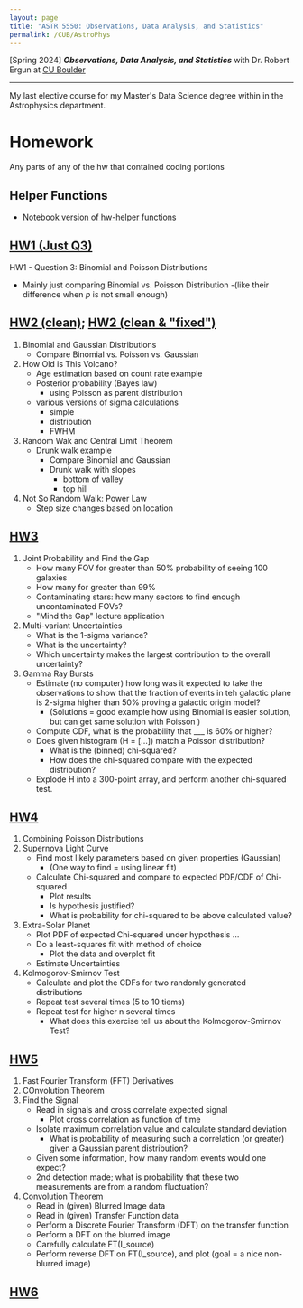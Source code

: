 ```yaml
---
layout: page
title: "ASTR 5550: Observations, Data Analysis, and Statistics"
permalink: /CUB/AstroPhys
---
```


[Spring 2024] ***Observations, Data Analysis, and Statistics*** with Dr. Robert Ergun at [CU Boulder](../../CUB.md)

---

My last elective course for my Master's Data Science degree within in the Astrophysics department.


# Homework

Any parts of any of the hw that contained coding portions

## Helper Functions
- [Notebook version of hw-helper functions](HW/hw_helper_func2.html)

## [HW1 (Just Q3)](HW/hw1/hw1.html)

HW1 - Question 3: Binomial and Poisson Distributions
- Mainly just comparing Binomial vs. Poisson Distribution 
    -(like their difference when *p* is not small enough)

## [HW2 (clean)](HW/hw2/hw2-clean.html); [HW2 (clean & "fixed")](HW/hw2/hw2-clean-fixed.html)

1. Binomial and Gaussian Distributions
    - Compare Binomial vs. Poisson vs. Gaussian
2. How Old is This Volcano?
    - Age estimation based on count rate example
    - Posterior probability (Bayes law)
        - using Poisson as parent distribution
    - various versions of sigma calculations
        - simple
        - distribution
        - FWHM
3. Random Wak and Central Limit Theorem
    - Drunk walk example
        - Compare Binomial and Gaussian
        - Drunk walk with slopes
            - bottom of valley
            - top hill
4. Not So Random Walk: Power Law
    - Step size changes based on location


## [HW3](HW/hw3/hw3.html)

1. Joint Probability and Find the Gap
    - How many FOV for greater than 50% probability of seeing 100 galaxies 
    - How many for greater than 99%
    - Contaminating stars: how many sectors to find enough uncontaminated FOVs?
    - "Mind the Gap" lecture application
2. Multi-variant Uncertainties
    - What is the 1-sigma variance?
    - What is the uncertainty?
    - Which uncertainty makes the largest contribution to the overall uncertainty?
3. Gamma Ray Bursts
    - Estimate (no computer) how long was it expected to take the observations to show that the fraction of events in teh galactic plane is 2-sigma higher than 50% proving a galactic origin model?
        - (Solutions = good example how using Binomial is easier solution, but can get same solution with Poisson )
    - Compute CDF, what is the probability that ___ is 60% or higher?
    - Does given histogram (H = [...]) match a Poisson distribution?
        - What is the (binned) chi-squared?
        - How does the chi-squared compare with the expected distribution?
    - Explode H into a 300-point array, and perform another chi-squared test.

## [HW4](HW/hw4/hw4.html)

1. Combining Poisson Distributions
2. Supernova Light Curve
    - Find most likely parameters based on given properties (Gaussian)
        - (One way to find = using linear fit)
    - Calculate Chi-squared and compare to expected PDF/CDF of Chi-squared
        - Plot results
        - Is hypothesis justified?
        - What is probability for chi-squared to be above calculated value?
3. Extra-Solar Planet
    - Plot PDF of expected Chi-squared under hypothesis ...
    - Do a least-squares fit with method of choice
        - Plot the data and overplot fit
    - Estimate Uncertainties
4. Kolmogorov-Smirnov Test
    - Calculate and plot the CDFs for two randomly generated distributions
    - Repeat test several times (5 to 10 tiems)
    - Repeat test for higher n several times
        - What does this exercise tell us about the Kolmogorov-Smirnov Test?
## [HW5](HW/hw5/hw5.html)

1. Fast Fourier Transform (FFT) Derivatives
2. COnvolution Theorem
3. Find the Signal
    - Read in signals and cross correlate expected signal
        - Plot cross correlation as function of time
    - Isolate maximum correlation value and calculate standard deviation
        - What is probability of measuring such a correlation (or greater) given a Gaussian parent distribution?
    - Given some information, how many random events would one expect?
    - 2nd detection made; what is probability that these two measurements are from a random fluctuation?
4. Convolution Theorem
    - Read in (given) Blurred Image data
    - Read in (given) Transfer Function data
    - Perform a Discrete Fourier Transform (DFT) on the transfer function
    - Perform a DFT on the blurred image
    - Carefully calculate FT(I_source)
    - Perform reverse DFT on FT(I_source), and plot (goal = a nice non-blurred image)

## [HW6](HW/hw6/hw6.html)
